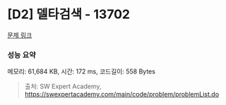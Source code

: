 # [D2] 델타검색 - 13702 

[문제 링크](https://swexpertacademy.com/main/code/problem/problemDetail.do?contestProbId=AX73EWcKxLYDFARO) 

### 성능 요약

메모리: 61,684 KB, 시간: 172 ms, 코드길이: 558 Bytes



> 출처: SW Expert Academy, https://swexpertacademy.com/main/code/problem/problemList.do